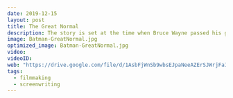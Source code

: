 ```yaml
---
date: 2019-12-15
layout: post
title: The Great Normal
description: The story is set at the time when Bruce Wayne passed his golden age of being Batman. The protagonist is a normal 14 year-old kid, a fanatic hero fan but without any super power, his encounter with Batman in a crime scene dramatically changes his life...
image: Batman-GreatNormal.jpg
optimized_image: Batman-GreatNormal.jpg
video: 
videoID: 
web: "https://drive.google.com/file/d/1AsbFjWnSb9wbsEJpaNeeAZErSJWrjFaI/view"
tags:
  - filmmaking
  - screenwriting
---
```

